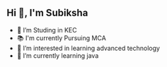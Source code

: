 Hi 👋, I'm Subiksha
---------------------
- 🔭 I’m Studing in KEC
- 📚 I'm currently Pursuing MCA
- 👀 I’m interested in learning advanced technology
- 🌱 I’m currently learning  java



